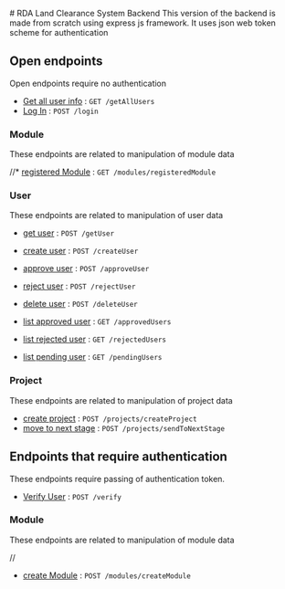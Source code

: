 ﻿﻿# RDA Land Clearance System Backend
This version of the backend is made from scratch using express js framework.
It uses json web token scheme for authentication

## Open endpoints
Open endpoints require no authentication
* [Get all user info](documentation/user/getAllUsers.md) : `GET /getAllUsers`
* [Log In](documentation/login/loginUser.md) : `POST /login`

### Module
These endpoints are related to manipulation of module data


//* [registered Module](doc/module/registeredModules.md) : `GET /modules/registeredModule`

### User
These endpoints are related to manipulation of user data

* [get user](documentation/user/getUser.md) : `POST /getUser`
* [create user](documentation/user/createUser.md) : `POST /createUser`

* [approve user](documentation/user/approveUser.md) : `POST /approveUser`
* [reject user](documentation/user/rejectUser.md) : `POST /rejectUser`
* [delete user](documentation/user/deleteUser.md) : `POST /deleteUser`

* [list approved user](documentation/user/getApprovedUsers.md) : `GET /approvedUsers`
* [list rejected user](documentation/user/getRejectedUsers.md) : `GET /rejectedUsers`
* [list pending user](documentation/user/getPendingUsers.md) : `GET /pendingUsers`

### Project
These endpoints are related to manipulation of project data

* [create project](documentation/project/createProject.md) : `POST /projects/createProject`
* [move to next stage](documentation/project/sendToNextStage.md) : `POST /projects/sendToNextStage`

## Endpoints that require authentication
These endpoints require passing of authentication token. 

* [Verify User](documentation/login/verifyUser.md) : `POST /verify`

### Module
These endpoints are related to manipulation of module data

//
* [create Module](doc/module/createModule.md) : `POST /modules/createModule`


